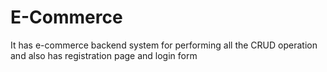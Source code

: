 # E-Commerce
It has e-commerce backend system for performing all the CRUD operation and also has registration page and login form

